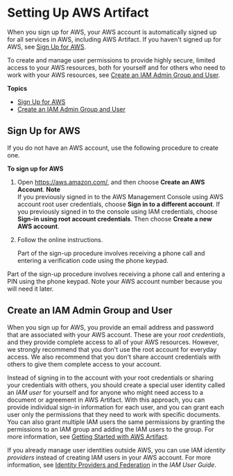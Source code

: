 # Setting Up AWS Artifact<a name="setting-up"></a>

When you sign up for AWS, your AWS account is automatically signed up for all services in AWS, including AWS Artifact\. If you haven't signed up for AWS, see [Sign Up for AWS](#setting-up-aws-sign-up)\. 

To create and manage user permissions to provide highly secure, limited access to your AWS resources, both for yourself and for others who need to work with your AWS resources, see [Create an IAM Admin Group and User](#setting-up-create-iam-user)\. 

**Topics**
+ [Sign Up for AWS](#setting-up-aws-sign-up)
+ [Create an IAM Admin Group and User](#setting-up-create-iam-user)

## Sign Up for AWS<a name="setting-up-aws-sign-up"></a>

If you do not have an AWS account, use the following procedure to create one\.

**To sign up for AWS**

1. Open [https://aws\.amazon\.com/](https://aws.amazon.com/), and then choose **Create an AWS Account**\.
**Note**  
If you previously signed in to the AWS Management Console using AWS account root user credentials, choose **Sign in to a different account**\. If you previously signed in to the console using IAM credentials, choose **Sign\-in using root account credentials**\. Then choose **Create a new AWS account**\.

1. Follow the online instructions\.

   Part of the sign\-up procedure involves receiving a phone call and entering a verification code using the phone keypad\.

 Part of the sign\-up procedure involves receiving a phone call and entering a PIN using the phone keypad\. Note your AWS account number because you will need it later\.

## Create an IAM Admin Group and User<a name="setting-up-create-iam-user"></a>

When you sign up for AWS, you provide an email address and password that are associated with your AWS account\. These are your *root credentials*, and they provide complete access to all of your AWS resources\. However, we strongly recommend that you don't use the root account for everyday access\. We also recommend that you don't share account credentials with others to give them complete access to your account\. 

Instead of signing in to the account with your root credentials or sharing your credentials with others, you should create a special user identity called an *IAM user* for yourself and for anyone who might need access to a document or agreement in AWS Artifact\. With this approach, you can provide individual sign\-in information for each user, and you can grant each user only the permissions that they need to work with specific documents\. You can also grant multiple IAM users the same permissions by granting the permissions to an IAM group and adding the IAM users to the group\. For more information, see [Getting Started with AWS Artifact](getting-started.md)\.

If you already manage user identities outside AWS, you can use IAM *identity providers* instead of creating IAM users in your AWS account\. For more information, see [Identity Providers and Federation](https://docs.aws.amazon.com/IAM/latest/UserGuide/id_roles_providers.html) in the *IAM User Guide*\.